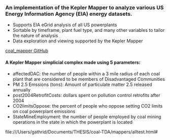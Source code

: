 ### An implementation of the Kepler Mapper to analyze various US Energy Information Agency (EIA) energy datasets.
- Supports EIA eGrid analysis of all US powerplants
- Sortable by timeframe, plant fuel type, and many other variables to tailor the nature of analysis
- Data exploration and viewing supported by the Kepler Mapper

[coal_mapper GitHub](https://github.com/sgathrid/coal_mapper)

#### A Kepler Mapper simplicial complex made using 5 parameters:
- affectedDAC: the number of people within a 3 mile radius of each coal plant that are considered to be members of Disadvantaged Communities
- PM 2.5 Emssions (tons): Amount of particulate matter 2.5 released annually
- post2004RetrofitCosts: dollars spent on pollution control retrofits after 2004
- CO2limitsOppose: the percent of people who oppose setting CO2 limits on coal powerplant emissions
- StateMineEmployment: the number of people employed by coal mining operations in the state in which the powerplant is located

file:///Users/gathrid/Documents/THESIS/coal-TDA/mappers/alltest.html#
